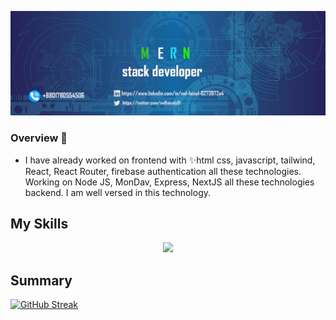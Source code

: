 

<!--
**mdfaisalgithup/mdfaisalgithup** is a ✨ _special_ ✨ repository because its `README.md` (this file) appears on your GitHub profile.

Here are some ideas to get you started:

-->

![banner](https://raw.githubusercontent.com/mdfaisalgithup/mdfaisalgithup/main/web-3706551_1280%20copy%202.png)



### Overview 👋
- I have already worked on frontend with
  ✨html css,
   javascript, tailwind, React, React Router, firebase authentication all these technologies. Working on Node JS, MonDav, Express, NextJS all these technologies backend. I am well versed in this technology. 


## My Skills

<p align="center">
  <a href="https://skillicons.dev">
    <img src="https://skillicons.dev/icons?i=html,css,javascript,nodejs,tailwind,react,mongodb,firebase,express,nextjs" />
  </a>
</p>




## Summary
[![GitHub Streak](https://github-readme-streak-stats.herokuapp.com?user=mdfaisalgithup&card_width=800)](https://git.io/streak-stats)
